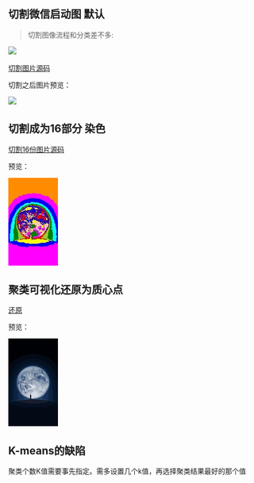## 切割微信启动图 默认
>  切割图像流程和分类差不多:

![](WechatIMG88.jpeg)

 [切割图片源码](./kmeans-master/kmeans1.py)

切割之后图片预览：

![](./kmeans-master/weixin_mark.jpg)

## 切割成为16部分 染色
 [切割16份图片源码](./kmeans-master/kmeans2.py)

预览：

![](./kmeans-master/weixin_mark_color.jpg)

## 聚类可视化还原为质心点
[还原](./kmeans-master/kmeans3.py)

预览：

![](./kmeans-master/weixin_new.jpg)


## K-means的缺陷
聚类个数K值需要事先指定。需多设置几个k值，再选择聚类结果最好的那个值